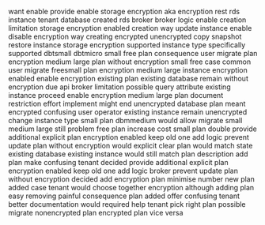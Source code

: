 want enable provide enable storage encryption aka encryption rest rds instance tenant database created rds broker broker logic enable creation limitation storage encryption enabled creation way update instance enable disable encryption way creating encrypted unencrypted copy snapshot restore instance storage encryption supported instance type specifically supported dbtsmall dbtmicro small free plan consequence user migrate plan encryption medium large plan without encryption small free case common user migrate freesmall plan encryption medium large instance encryption enabled enable encryption existing plan existing database remain without encryption due api broker limitation possible query attribute existing instance proceed enable encryption medium large plan document restriction effort implement might end unencrypted database plan meant encrypted confusing user operator existing instance remain unencrypted change instance type small plan dbmmedium would allow migrate small medium large still problem free plan increase cost small plan double provide additional explicit plan encryption enabled keep old one add logic prevent update plan without encryption would explicit clear plan would match state existing database existing instance would still match plan description add plan make confusing tenant decided provide additional explicit plan encryption enabled keep old one add logic broker prevent update plan without encryption decided add encryption plan minimise number new plan added case tenant would choose together encryption although adding plan easy removing painful consequence plan added offer confusing tenant better documentation would required help tenant pick right plan possible migrate nonencrypted plan encrypted plan vice versa